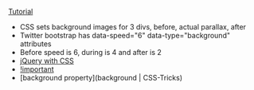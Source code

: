 [Tutorial](http://untame.net/2013/04/how-to-integrate-simple-parallax-with-twitter-bootstrap/)

* CSS sets background images for 3 divs, before, actual parallax, after
* Twitter bootstrap has data-speed="6" data-type="background" attributes 
* Before speed is 6, during is 4 and after is 2
* [jQuery with CSS](https://css-tricks.com/perfect-full-page-background-image/)
* [!important](https://css-tricks.com/when-using-important-is-the-right-choice/)
* [background property](background | CSS-Tricks)